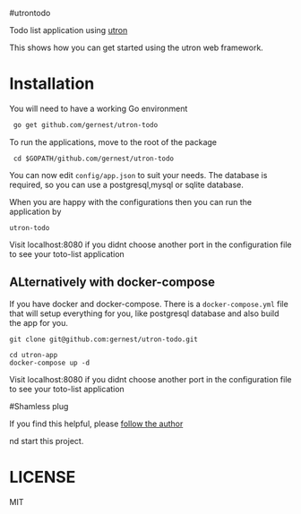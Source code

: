 #utrontodo

Todo list application using [utron](https://github.com/gernest/utron)

This shows how you can get started using the utron web framework.

# Installation

You will need to have a working Go environment

``` bash
 go get github.com/gernest/utron-todo
```


To run the applications, move to the root of the package
```
 cd $GOPATH/github.com/gernest/utron-todo
```

You can now edit `config/app.json` to suit your needs. The database is required,
so you can use a postgresql,mysql or sqlite database.

When you are happy with the configurations then you can run the application by
```
utron-todo
```

Visit localhost:8080 if you didnt choose another port in the configuration file
to see your toto-list application


## ALternatively with docker-compose

If you have docker and docker-compose. There is a `docker-compose.yml` file that
will setup everything for you, like postgresql database and also build the app
for you.

```
git clone git@github.com:gernest/utron-todo.git

cd utron-app
docker-compose up -d
```

Visit localhost:8080 if you didnt choose another port in the configuration file
to see your toto-list application

#Shamless plug

If you find this helpful, please [follow the author](https://github.com/gernest)

nd start this project.

# LICENSE
MIT
